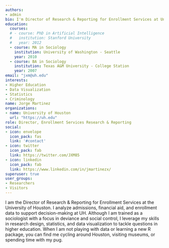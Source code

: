 ```yaml
---
authors:
- admin
bio: I'm Director of Research & Reporting for Enrollment Services at University of Houston.
education:
  courses:
  # - course: PhD in Artificial Intelligence
  #   institution: Stanford University
  #   year: 2012
  - course: MA in Sociology
    institution: University of Washington - Seattle
    year: 2010
  - course: BA in Sociology
    institution: Texas A&M University - College Station
    year: 2007
email: "jxm@uh.edu"
interests:
- Higher Education
- Data Visualization
- Statistics
- Criminology
name: Jorge Martinez
organizations:
- name: University of Houston
  url: "https://uh.edu"
role: Director, Enrollment Services Research & Reporting
social:
- icon: envelope
  icon_pack: fas
  link: '#contact'
- icon: twitter
  icon_pack: fab
  link: https://twitter.com/JXM85
- icon: linkedin
  icon_pack: fab
  link: https://www.linkedin.com/in/jmartinezx/
superuser: true
user_groups:
- Researchers
- Visitors
---
```


I am the Director of Research & Reporting for Enrollment Services at the University of Houston. I analyze admissions, financial aid, and enrollment data to support decision-making at UH. Although I am trained as a sociologist with a focus in deviance and social control, I leverage my skills in research design, statistics, and data visualization to tackle questions in higher education. When I am not playing with data or learning a new R package, you can find me cycling around Houston, visiting museums, or spending time with my pug.
